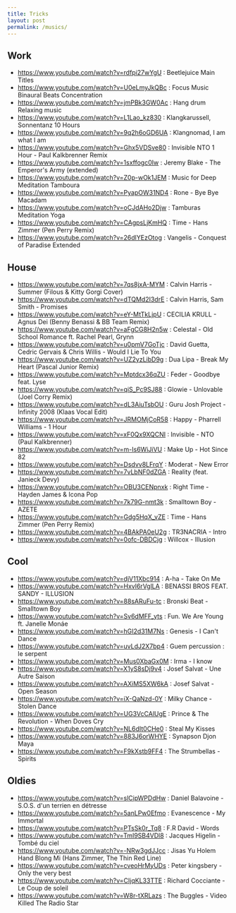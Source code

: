 ```yaml
---
title: Tricks
layout: post
permalink: /musics/
---
```


## Work

- https://www.youtube.com/watch?v=rdfpi27wYgU : Beetlejuice Main Titles
- https://www.youtube.com/watch?v=U0eLmyJkQBc : Focus Music Binaural Beats Concentration
- https://www.youtube.com/watch?v=jmPBk3GW0Ac : Hang drum Relaxing music
- https://www.youtube.com/watch?v=L1Lao_kz830 : Klangkarussell, Sonnentanz 10 Hours
- https://www.youtube.com/watch?v=9q2h6oGD6UA : Klangnomad, I am what I am
- https://www.youtube.com/watch?v=Ghx5VDSve80 : Invisible NTO 1 Hour - Paul Kalkbrenner Remix
- https://www.youtube.com/watch?v=1sxffogc0Iw : Jeremy Blake - The Emperor's Army (extended)
- https://www.youtube.com/watch?v=Z0p-wOk1JEM : Music for Deep Meditation Tamboura
- https://www.youtube.com/watch?v=PyapOW31ND4 : Rone - Bye Bye Macadam
- https://www.youtube.com/watch?v=oCJdAHo2Djw : Tamburas Meditation Yoga
- https://www.youtube.com/watch?v=CAgpsLjKmHQ : Time - Hans Zimmer (Pen Perry Remix)
- https://www.youtube.com/watch?v=26dlYEzOtog : Vangelis - Conquest of Paradise Extended

## House

- https://www.youtube.com/watch?v=7qs8jxA-MYM : Calvin Harris - Summer (Filous & Kitty Gorgi Cover)
- https://www.youtube.com/watch?v=dTQMd2I3drE : Calvin Harris, Sam Smith - Promises
- https://www.youtube.com/watch?v=eY-MtTkLjpU : CECILIA KRULL - Agnus Dei (Benny Benassi & BB Team Remix)
- https://www.youtube.com/watch?v=aFgCG8H2n5w : Celestal - Old School Romance ft. Rachel Pearl, Grynn
- https://www.youtube.com/watch?v=u0pmV7GoTjc : David Guetta, Cedric Gervais & Chris Willis - Would I Lie To You
- https://www.youtube.com/watch?v=UZ2yzLibD9g : Dua Lipa - Break My Heart (Pascal Junior Remix)
- https://www.youtube.com/watch?v=Mptdcx36qZU : Feder - Goodbye feat. Lyse
- https://www.youtube.com/watch?v=qiS_Pc9SJ88 : Glowie - Unlovable (Joel Corry Remix)
- https://www.youtube.com/watch?v=dL3AiuTsbOU : Guru Josh Project - Infinity 2008 (Klaas Vocal Edit)
- https://www.youtube.com/watch?v=JRMOMjCoR58 : Happy - Pharrell Williams - 1 Hour
- https://www.youtube.com/watch?v=xF0Qx9XQCNI : Invisible - NTO (Paul Kalkbrenner)
- https://www.youtube.com/watch?v=m-Is6WiJiVU : Make Up - Hot Since 82
- https://www.youtube.com/watch?v=Dsdvv8LFrqY : Moderat - New Error
- https://www.youtube.com/watch?v=7vLbNF0dZGA : Reality (feat. Janieck Devy)
- https://www.youtube.com/watch?v=OBU3CENpnxk : Right Time - Hayden James & Icona Pop
- https://www.youtube.com/watch?v=7k79G-nmt3k : Smalltown Boy - AZETE
- https://www.youtube.com/watch?v=Gdg5HqX_vZE : Time - Hans Zimmer (Pen Perry Remix)
- https://www.youtube.com/watch?v=4BAkPA0eU2g : TR3NACRIA - Intro
- https://www.youtube.com/watch?v=0ofc-DBDCjg : Willcox - Illusion

## Cool

- https://www.youtube.com/watch?v=djV11Xbc914 : A-ha - Take On Me
- https://www.youtube.com/watch?v=Hxvl6rVglLA : BENASSI BROS FEAT. SANDY - ILLUSION
- https://www.youtube.com/watch?v=88sARuFu-tc : Bronski Beat - Smalltown Boy
- https://www.youtube.com/watch?v=Sv6dMFF_yts : Fun. We Are Young ft. Janelle Monáe
- https://www.youtube.com/watch?v=hGI2d31M7Ns : Genesis - I Can't Dance
- https://www.youtube.com/watch?v=uvLdJ2X7bp4 : Guem percussion : le serpent
- https://www.youtube.com/watch?v=Mus0XbaGx0M : Irma - I know
- https://www.youtube.com/watch?v=X1yS8sDj9v4 : Josef Salvat - Une Autre Saison
- https://www.youtube.com/watch?v=AXiMS5XW6kA : Josef Salvat - Open Season
- https://www.youtube.com/watch?v=iX-QaNzd-0Y : Milky Chance - Stolen Dance
- https://www.youtube.com/watch?v=UG3VcCAlUgE : Prince & The Revolution - When Doves Cry
- https://www.youtube.com/watch?v=NL6dIt0CHe0 : Steal My Kisses
- https://www.youtube.com/watch?v=883J6orWHYE : Synapson Djon Maya
- https://www.youtube.com/watch?v=F9kXstb9FF4 : The Strumbellas - Spirits

## Oldies

- https://www.youtube.com/watch?v=slCipWPDdHw : Daniel Balavoine - S.O.S. d'un terrien en détresse
- https://www.youtube.com/watch?v=5anLPw0Efmo : Evanescence - My Immortal
- https://www.youtube.com/watch?v=PTsSk0r_Tq8 : F.R David - Words
- https://www.youtube.com/watch?v=TmI9SB4VDl8 : Jacques Higelin - Tombé du ciel
- https://www.youtube.com/watch?v=-NRw3gdJJcc : Jisas Yu Holem Hand Blong Mi (Hans Zimmer, The Thin Red Line)
- https://www.youtube.com/watch?v=cveoHrMyUDs : Peter kingsbery - Only the very best
- https://www.youtube.com/watch?v=CIjqKL33TTE : Richard Cocciante - Le Coup de soleil
- https://www.youtube.com/watch?v=W8r-tXRLazs : The Buggles - Video Killed The Radio Star
